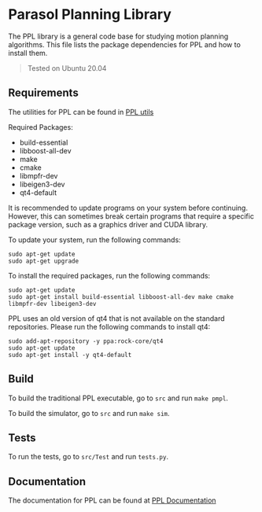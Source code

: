 # Parasol Planning Library

The PPL library is a general code base for studying motion planning algorithms.
This file lists the package dependencies for PPL and how to install them.
> Tested on Ubuntu 20.04

## Requirements
The utilities for PPL can be found in [PPL utils](https://github.com/parasol-ppl/PPL_utils)

Required Packages:
- build-essential
- libboost-all-dev
- make
- cmake
- libmpfr-dev
- libeigen3-dev
- qt4-default

It is recommended to update programs on your system before continuing. However,
this can sometimes break certain programs that require a specific package
version, such as a graphics driver and CUDA library.

To update your system, run the following commands:
```
sudo apt-get update
sudo apt-get upgrade
```

To install the required packages, run the following commands:
```
sudo apt-get update
sudo apt-get install build-essential libboost-all-dev make cmake libmpfr-dev libeigen3-dev
```

PPL uses an old version of qt4 that is not available on the standard
repositories. Please run the following commands to install qt4:
```
sudo add-apt-repository -y ppa:rock-core/qt4
sudo apt-get update
sudo apt-get install -y qt4-default
```


<!--
## Migration from SVN

As part of the migration from SVN, we have separated our examples into their own repository at [pmpl\_envs](https://gitlab.engr.illinois.edu/parasol/envs.git). If you find that an input file you need is missing, please import it from the archived SVN repo to the new envs repo or ask Read for help.

Another important change is the removal of SVN externals. Our utilities now live at [pmpl\_utils](https://gitlab.engr.illinois.edu/parasol/pmpl_utils.git), and must be cloned separately. We will likely move to either git submodules or subtress eventually, but for now here is how to set up your utilities:
- Clone the utilities repo, which will produce a directory called `pmpl_utils`.
- Go to the root of your PMPL checkout and create a soft-link to the `pmpl_utils` directory with `ln -s /my/path/to/pmpl_utils`.
- Make PMPL.
Note that you generally only need one utilities checkout; multiple working copies of PMPL can and should share the same utilities folder.

If you are working on a branch other than trunk, you may have issues with the utilities versions not matching your branch state. If this occurs, please try to update your branch to use the latest utilities. This should be straight-forward, but if it proves difficult please ask Read for help.

In addition to the dedicated utilities, PMPL requires several other libraries:
- gcc
- boost
- bash (for testing script)
- CGAL v4.6 - 4.11
- OpenCV (for marker detection only)
- Qt4 (for simulator only)

**TODO**: Determine supported versions for each utility.

**TODO**: List libraries from the dedicated utilities to facilitate converting to pulling from their home repos.
- aruco
- bullet v2.87
- dlib
- gl\_visualizer (nonstd, glutils, sandbox)
- MPNN
- player
- PQP
- RAPID
- stapl
- tetgen
- tinyxml

-->
## Build

To build the traditional PPL executable, go to `src` and run `make pmpl`.

To build the simulator, go to `src` and run `make sim`.

<!--
## Usage

**TODO**: Document the various ways to invoke the program.
-->

## Tests

To run the tests, go to `src/Test` and run `tests.py`.

## Documentation
The documentation for PPL can be found at [PPL Documentation](https://github.com/parasol-ppl/PPL)
